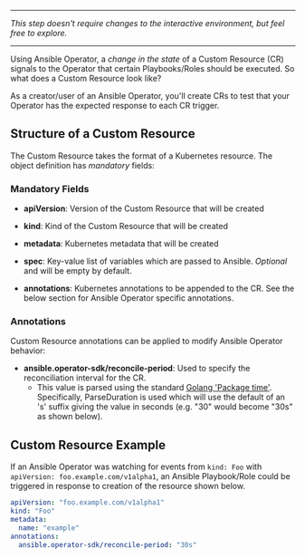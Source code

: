 ***

_This step doesn't require changes to the interactive environment, but feel free to explore._

***

Using Ansible Operator, a *change in the state* of a Custom Resource (CR) signals to the Operator that certain Playbooks/Roles should be executed. So what does a Custom Resource look like?

As a creator/user of an Ansible Operator, you'll create CRs to test that your Operator has the expected response to each CR trigger.

## Structure of a Custom Resource 

The Custom Resource takes the format of a Kubernetes resource. The object definition has _mandatory_ fields:

### Mandatory Fields

* **apiVersion**: Version of the Custom Resource that will be created

* **kind**: Kind of the Custom Resource that will be created

* **metadata**: Kubernetes metadata that will be created

* **spec**: Key-value list of variables which are passed to Ansible. *Optional* and will be empty by default.

* **annotations**: Kubernetes annotations to be appended to the CR. See the below section for Ansible Operator specific annotations.

### Annotations
Custom Resource annotations can be applied to modify Ansible Operator behavior:

* **ansible.operator-sdk/reconcile-period**: Used to specify the reconciliation interval for the CR. 
  * This value is parsed using the standard [Golang 'Package time'](https://golang.org/pkg/time/). Specifically, ParseDuration is used which will use the default of an 's' suffix giving the value in seconds (e.g. "30" would become "30s" as shown below).

## Custom Resource Example
If an Ansible Operator was watching for events from `kind: Foo` with `apiVersion: foo.example.com/v1alpha1`, an Ansible Playbook/Role could be triggered in response to creation of the resource shown below.

```yaml
apiVersion: "foo.example.com/v1alpha1"
kind: "Foo"
metadata:
  name: "example"
annotations:
  ansible.operator-sdk/reconcile-period: "30s"
```
